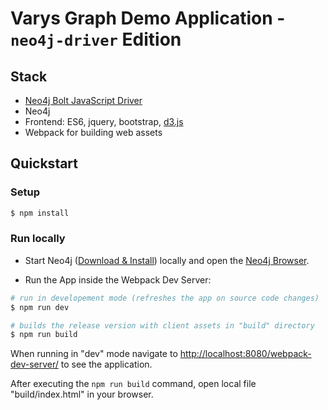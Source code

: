 # Varys Graph Demo Application - `neo4j-driver` Edition

## Stack

* [Neo4j Bolt JavaScript Driver](https://github.com/neo4j/neo4j-javascript-driver)
* Neo4j
* Frontend: ES6, jquery, bootstrap, [d3.js](http://d3js.org/)
* Webpack for building web assets

## Quickstart

### Setup

```bash
$ npm install
```

### Run locally

* Start Neo4j ([Download & Install](http://neo4j.com/download)) locally and open the [Neo4j Browser](http://localhost:7474).

* Run the App inside the Webpack Dev Server:

```bash
# run in developement mode (refreshes the app on source code changes)
$ npm run dev

# builds the release version with client assets in "build" directory
$ npm run build
```

When running in "dev" mode navigate to [http://localhost:8080/webpack-dev-server/](http://localhost:8080/webpack-dev-server/) to see the application.

After executing the `npm run build` command,  open local file "build/index.html" in your browser.
